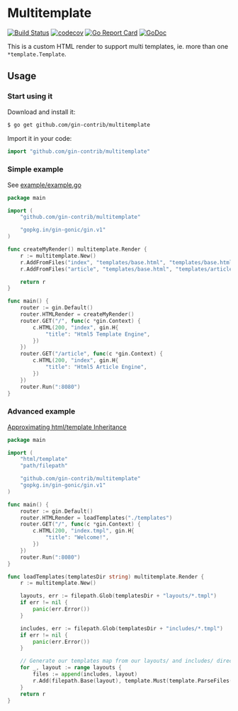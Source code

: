 # Multitemplate

[![Build Status](https://travis-ci.org/gin-contrib/multitemplate.svg)](https://travis-ci.org/gin-contrib/multitemplate)
[![codecov](https://codecov.io/gh/gin-contrib/multitemplate/branch/master/graph/badge.svg)](https://codecov.io/gh/gin-contrib/multitemplate)
[![Go Report Card](https://goreportcard.com/badge/github.com/gin-contrib/multitemplate)](https://goreportcard.com/report/github.com/gin-contrib/multitemplate)
[![GoDoc](https://godoc.org/github.com/gin-contrib/multitemplate?status.svg)](https://godoc.org/github.com/gin-contrib/multitemplate)

This is a custom HTML render to support multi templates, ie. more than one `*template.Template`.

## Usage

### Start using it

Download and install it:

```sh
$ go get github.com/gin-contrib/multitemplate
```

Import it in your code:

```go
import "github.com/gin-contrib/multitemplate"
```

### Simple example

See [example/example.go](example/example.go)

```go
package main

import (
	"github.com/gin-contrib/multitemplate"

	"gopkg.in/gin-gonic/gin.v1"
)

func createMyRender() multitemplate.Render {
	r := multitemplate.New()
	r.AddFromFiles("index", "templates/base.html", "templates/base.html")
	r.AddFromFiles("article", "templates/base.html", "templates/article.html")

	return r
}

func main() {
	router := gin.Default()
	router.HTMLRender = createMyRender()
	router.GET("/", func(c *gin.Context) {
		c.HTML(200, "index", gin.H{
			"title": "Html5 Template Engine",
		})
	})
	router.GET("/article", func(c *gin.Context) {
		c.HTML(200, "index", gin.H{
			"title": "Html5 Article Engine",
		})
	})
	router.Run(":8080")
}
```

### Advanced example

[Approximating html/template Inheritance](https://elithrar.github.io/article/approximating-html-template-inheritance/)

```go
package main

import (
	"html/template"
	"path/filepath"

	"github.com/gin-contrib/multitemplate"
	"gopkg.in/gin-gonic/gin.v1"
)

func main() {
	router := gin.Default()
	router.HTMLRender = loadTemplates("./templates")
	router.GET("/", func(c *gin.Context) {
		c.HTML(200, "index.tmpl", gin.H{
			"title": "Welcome!",
		})
	})
	router.Run(":8080")
}

func loadTemplates(templatesDir string) multitemplate.Render {
	r := multitemplate.New()

	layouts, err := filepath.Glob(templatesDir + "layouts/*.tmpl")
	if err != nil {
		panic(err.Error())
	}

	includes, err := filepath.Glob(templatesDir + "includes/*.tmpl")
	if err != nil {
		panic(err.Error())
	}

	// Generate our templates map from our layouts/ and includes/ directories
	for _, layout := range layouts {
		files := append(includes, layout)
		r.Add(filepath.Base(layout), template.Must(template.ParseFiles(files...)))
	}
	return r
}
```
